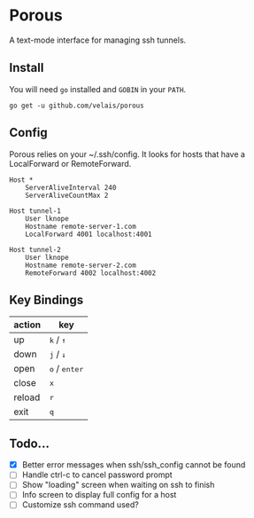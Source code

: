 # Porous

A text-mode interface for managing ssh tunnels.


## Install

You will need `go` installed and `GOBIN` in your `PATH`.

    go get -u github.com/velais/porous


## Config

Porous relies on your ~/.ssh/config. It looks for hosts that have a LocalForward or RemoteForward.


```Git Config
Host *
    ServerAliveInterval 240
    ServerAliveCountMax 2

Host tunnel-1
    User lknope
    Hostname remote-server-1.com
    LocalForward 4001 localhost:4001
    
Host tunnel-2
    User lknope
    Hostname remote-server-2.com
    RemoteForward 4002 localhost:4002
```



## Key Bindings

| action  | key                            |
| ------- | ------------------------------ |
| up      | <kbd>k</kbd> / <kbd>↑</kbd>    |
| down    | <kbd>j</kbd> / <kbd>↓</kbd>    |
| open    | <kbd>o</kbd> / <kbd>enter</kbd>|
| close   | <kbd>x</kdb>                   |
| reload  | <kbd>r</kdb>                   |
| exit    | <kbd>q</kdb>                   | 


## Todo...

- [x] Better error messages when ssh/ssh_config cannot be found
- [ ] Handle ctrl-c to cancel password prompt
- [ ] Show "loading" screen when waiting on ssh to finish
- [ ] Info screen to display full config for a host
- [ ] Customize ssh command used?
